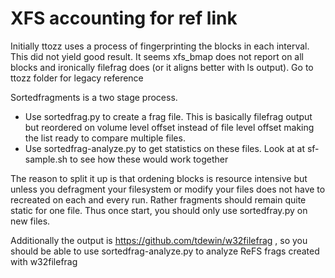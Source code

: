 # XFS accounting for ref link

Initially ttozz uses a process of fingerprinting the blocks in each interval. This did not yield good result. It seems xfs_bmap does not report on all blocks and ironically filefrag does (or it aligns better with ls output). Go to ttozz folder for legacy reference

Sortedfragments is a two stage process. 
- Use sortedfrag.py to create a frag file. This is basically filefrag output but reordered on volume level offset instead of file level offset making the list ready to compare multiple files.
- Use sortedfrag-analyze.py to get statistics on these files. 
Look at at sf-sample.sh to see how these would work together

The reason to split it up is that ordening blocks is resource intensive but unless you defragment your filesystem or modify your files does not have to recreated on each and every run. Rather fragments should remain quite static for one file. Thus once start, you should only use sortedfray.py on new files. 

Additionally the output is https://github.com/tdewin/w32filefrag , so you should be able to use sortedfrag-analyze.py to analyze ReFS frags created with w32filefrag